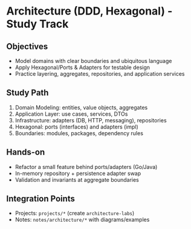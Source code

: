 # Architecture (DDD, Hexagonal) - Study Track

## Objectives
- Model domains with clear boundaries and ubiquitous language
- Apply Hexagonal/Ports & Adapters for testable design
- Practice layering, aggregates, repositories, and application services

## Study Path
1. Domain Modeling: entities, value objects, aggregates
2. Application Layer: use cases, services, DTOs
3. Infrastructure: adapters (DB, HTTP, messaging), repositories
4. Hexagonal: ports (interfaces) and adapters (impl)
5. Boundaries: modules, packages, dependency rules

## Hands-on
- Refactor a small feature behind ports/adapters (Go/Java)
- In-memory repository + persistence adapter swap
- Validation and invariants at aggregate boundaries

## Integration Points
- Projects: `projects/*` (create `architecture-labs`)
- Notes: `notes/architecture/*` with diagrams/examples
